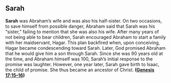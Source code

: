 
## Sarah

**Sarah** was Abraham’s wife and was also his half-sister. On two occasions, to save himself from possible danger, Abraham said that Sarah was his “sister,” failing to mention that she was also his wife. After many years of not being able to bear children, Sarah encouraged Abraham to start a family with her maidservant, Hagar. This plan backfired when, upon conceiving, Hagar became condescending toward Sarah. Later, God promised Abraham that he would give him a son through Sarah. Since she was 90 years old at the time, and Abraham himself was 100, Sarah’s initial response to the promise was laughter. However, one year later, Sarah gave birth to Isaac, the child of promise. She thus became an ancestor of Christ. **([Genesis 17:15–16](https://www.esv.org/Genesis+17%3A15%E2%80%9316/))**

